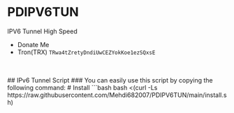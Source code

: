 # PDIPV6TUN
IPV6 Tunnel High Speed

- Donate Me
- Tron(TRX) `TRwa4tZretyDndiUwCEZYokKoe1ezSQxsE`
</br>
</br>
## IPv6 Tunnel Script
### You can easily use this script by copying the following command:
# Install
```bash
bash <(curl -Ls https://raw.githubusercontent.com/Mehdi682007/PDIPV6TUN/main/install.sh)

```

